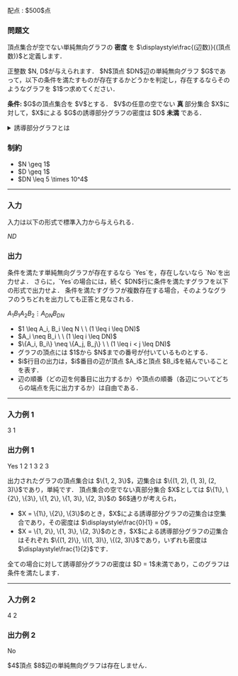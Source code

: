 
<div>

<span>

<span>

<p>
配点 : $500$点
</p>

<div>

<section>

### **問題文**

<p>
頂点集合が空でない単純無向グラフの
<b>
密度
</b>
を $\displaystyle\frac{(辺数)}{(頂点数)}$と定義します．
</p>

<p>
正整数 $N, D$が与えられます．
$N$頂点 $DN$辺の単純無向グラフ $G$であって，以下の条件を満たすものが存在するかどうかを判定し，存在するならそのようなグラフを $1$つ求めてください．
</p>

<p>

<b>
条件:
</b>
$G$の頂点集合を $V$とする．
$V$の任意の空でない
<b>
真
</b>
部分集合 $X$に対して，$X$による $G$の誘導部分グラフの密度は $D$
<b>
未満
</b>
である．
</p>

<p>

</p>

<details>

<summary>
誘導部分グラフとは
</summary>

<p>

</p>

<p>
グラフ $G$の頂点部分集合 $X$に対して，$X$による $G$の
<b>
誘導部分グラフ
</b>
とは，「頂点集合が $X$であり，辺集合が『 $G$の辺であって $X$内の $2$頂点を結ぶもの全体』であるグラフ」を指します．
上記の条件では，頂点部分集合として空集合でも全体でもないもののみを考えていることに注意してください．

</p>

</details>

</section>

</div>

<div>

<section>

### **制約**

<ul>

<li>
$N \geq 1$
</li>

<li>
$D \geq 1$
</li>

<li>
$DN \leq 5 \times 10^4$
</li>

</ul>

</section>

</div>

---

<div>

<div>

<section>

### **入力**

<p>
入力は以下の形式で標準入力から与えられる．
</p>

<div>

$N$$D$
</div>

</section>

</div>

<div>

<section>

### **出力**

<p>
条件を満たす単純無向グラフが存在するなら `Yes`を，存在しないなら `No`を出力せよ．
さらに，`Yes`の場合には，続く $DN$行に条件を満たすグラフを以下の形式で出力せよ．
条件を満たすグラフが複数存在する場合，そのようなグラフのうちどれを出力しても正答と見なされる．
</p>

<div>

$A_1$$B_1$$A_2$$B_2$$\vdots$$A_{DN}$$B_{DN}$
</div>

<ul>

<li>
$1 \leq A_i, B_i \leq N \ \ (1 \leq i \leq DN)$
</li>

<li>
$A_i \neq B_i \ \ (1 \leq i \leq DN)$
</li>

<li>
$\{A_i, B_i\} \neq \{A_j, B_j\} \ \ (1 \leq i < j \leq DN)$
</li>

<li>
グラフの頂点には $1$から $N$までの番号が付いているものとする．
</li>

<li>
$i$行目の出力は，$i$番目の辺が頂点 $A_i$と頂点 $B_i$を結んでいることを表す．
</li>

<li>
辺の順番（どの辺を何番目に出力するか）や頂点の順番（各辺についてどちらの端点を先に出力するか）は自由である．
</li>

</ul>

</section>

</div>

</div>

---

<div>

<section>

### **入力例 1**

<div>

3 1

</div>

</section>

</div>

<div>

<section>

### **出力例 1**

<div>

Yes
1 2
1 3
2 3

</div>

<p>
出力されたグラフの頂点集合は $\{1, 2, 3\}$，辺集合は $\{(1, 2), (1, 3), (2, 3)\}$であり，単純です．
頂点集合の空でない真部分集合 $X$としては $\{1\}, \{2\}, \{3\}, \{1, 2\}, \{1, 3\}, \{2, 3\}$の $6$通りが考えられ，
</p>

<ul>

<li>
$X = \{1\}, \{2\}, \{3\}$のとき，$X$による誘導部分グラフの辺集合は空集合であり，その密度は $\displaystyle\frac{0}{1} = 0$，
</li>

<li>
$X = \{1, 2\}, \{1, 3\}, \{2, 3\}$のとき，$X$による誘導部分グラフの辺集合はそれぞれ $\{(1, 2)\}, \{(1, 3)\}, \{(2, 3)\}$であり，いずれも密度は $\displaystyle\frac{1}{2}$です．
</li>

</ul>

<p>
全ての場合に対して誘導部分グラフの密度は $D = 1$未満であり，このグラフは条件を満たします．
</p>

</section>

</div>

---

<div>

<section>

### **入力例 2**

<div>

4 2

</div>

</section>

</div>

<div>

<section>

### **出力例 2**

<div>

No

</div>

<p>
$4$頂点 $8$辺の単純無向グラフは存在しません．
</p>

</section>

</div>

</span>

</span>

</div>
